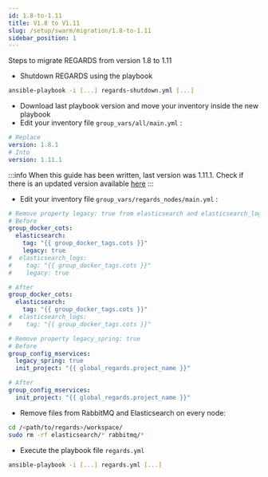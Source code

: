 ```yaml
---
id: 1.8-to-1.11
title: V1.8 to V1.11
slug: /setup/swarm/migration/1.8-to-1.11
sidebar_position: 1
---
```


Steps to migrate REGARDS from version 1.8 to 1.11

- Shutdown REGARDS using the playbook

```bash
ansible-playbook -i [...] regards-shutdown.yml [...]
```

- Download last playbook version and move your inventory inside the new playbook
- Edit your inventory file `group_vars/all/main.yml` :

```yaml
# Replace 
version: 1.8.1
# Into 
version: 1.11.1
```

:::info
When this guide has been written, last version was 1.11.1. Check if there is an updated version
available [here](https://github.com/orgs/RegardsOss/packages/container/package/rs-authentication)
:::

- Edit your inventory file `group_vars/regards_nodes/main.yml` :

```yaml
# Remove property legacy: true from elasticsearch and elasticsearch_logs
# Before
group_docker_cots:
  elasticsearch:
    tag: "{{ group_docker_tags.cots }}"
    legacy: true
#  elasticsearch_logs:
#    tag: "{{ group_docker_tags.cots }}"
#    legacy: true

# After 
group_docker_cots:
  elasticsearch:
    tag: "{{ group_docker_tags.cots }}"
#  elasticsearch_logs:
#    tag: "{{ group_docker_tags.cots }}"

# Remove property legacy_spring: true
# Before
group_config_mservices:
  legacy_spring: true
  init_project: "{{ global_regards.project_name }}"

# After 
group_config_mservices:
  init_project: "{{ global_regards.project_name }}"
```

- Remove files from RabbitMQ and Elasticsearch on every node:

```bash
cd /<path/to/regards>/workspace/
sudo rm -rf elasticsearch/* rabbitmq/*
```

- Execute the playbook file `regards.yml`

```bash
ansible-playbook -i [...] regards.yml [...]
```
